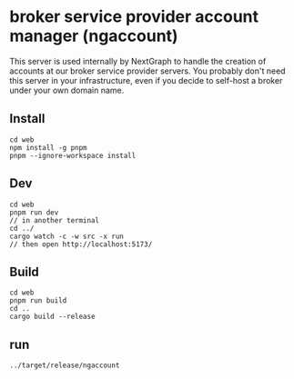 # broker service provider account manager (ngaccount)

This server is used internally by NextGraph to handle the creation of accounts at our broker service provider servers. You probably don't need this server in your infrastructure, even if you decide to self-host a broker under your own domain name.

## Install

```
cd web
npm install -g pnpm
pnpm --ignore-workspace install
```

## Dev

```
cd web
pnpm run dev
// in another terminal
cd ../
cargo watch -c -w src -x run
// then open http://localhost:5173/
```

## Build

```
cd web
pnpm run build
cd ..
cargo build --release
```

## run

```
../target/release/ngaccount
```
